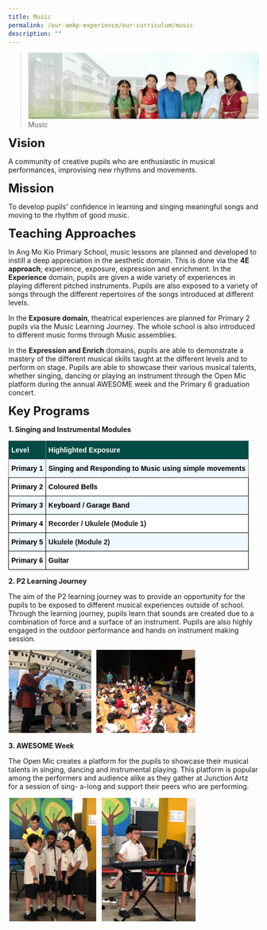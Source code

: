 ```yaml
---
title: Music
permalink: /our-amkp-experience/our-curriculum/music
description: ""
---
```

>![](/images/About%20Us/banner2-with%20bg.jpg)
>Music

**<font size="5">Vision</font>**

A community of creative pupils who are enthusiastic in musical performances, improvising new rhythms and movements.

**<font size="5">Mission</font>**

To develop pupils' confidence in learning and singing meaningful songs and moving to the rhythm of good music.

**<font size="5">Teaching Approaches</font>**

In Ang Mo Kio Primary School, music lessons are planned and developed to instill a deep appreciation in the aesthetic domain. This is done via the **4E approach**; experience, exposure, expression and enrichment.
In the **Experience** domain, pupils are given a wide variety of experiences in playing different pitched instruments. Pupils are also exposed to a variety of songs through the different repertoires of the songs introduced at different levels.

In the **Exposure domain**, theatrical experiences are planned for Primary 2 pupils via the Music Learning Journey. The whole school is also introduced to different music forms through Music assemblies.

In the **Expression and Enrich** domains, pupils are able to demonstrate a mastery of the different musical skills taught at the different levels and to perform on stage. Pupils are able to showcase their various musical talents, whether singing, dancing or playing an instrument through the Open Mic platform during the annual AWESOME week and the Primary 6 graduation concert.  

**<font size="5">Key Programs</font>**

**1. Singing and Instrumental Modules**

<style type="text/css">
.tg  {border-collapse:collapse;border-spacing:0;}
.tg td{border-color:black;border-style:solid;border-width:1px;font-family:Arial, sans-serif;font-size:14px;
  overflow:hidden;padding:10px 5px;word-break:normal;}
.tg th{border-color:black;border-style:solid;border-width:1px;font-family:Arial, sans-serif;font-size:14px;
  font-weight:normal;overflow:hidden;padding:10px 5px;word-break:normal;}
.tg .tg-m78x{background-color:#EFF7FF;font-weight:bold;text-align:left;vertical-align:top}
.tg .tg-8rcp{background-color:#FFF;font-weight:bold;text-align:left;vertical-align:middle}
.tg .tg-ffcc{background-color:#EFF7FF;border-color:inherit;font-weight:bold;text-align:left;vertical-align:middle}
.tg .tg-pdjj{background-color:#EFF7FF;font-weight:bold;text-align:left;vertical-align:middle}
.tg .tg-cpzc{background-color:#024C45;border-color:inherit;color:#FFF;font-weight:bold;text-align:left;vertical-align:middle}
.tg .tg-6uks{background-color:#EFF7FF;border-color:inherit;font-weight:bold;text-align:left;vertical-align:top}
.tg .tg-dgl5{background-color:#FFF;font-weight:bold;text-align:left;vertical-align:top}
.tg .tg-qzmr{background-color:#EFF7FF;font-weight:bold;text-align:center;vertical-align:middle}
</style>
<table class="tg">
<thead>
  <tr>
    <th class="tg-cpzc"><span style="font-weight:bold;color:#FFF;background-color:#024C45">Level</span></th>
    <th class="tg-cpzc"><span style="font-weight:bold;color:#FFF;background-color:#024C45">Highlighted Exposure</span></th>
  </tr>
</thead>
<tbody>
  <tr>
    <td class="tg-ffcc"><span style="color:#000;background-color:#EFF7FF">Primary 1</span></td>
    <td class="tg-6uks"><span style="color:#000;background-color:#EFF7FF">Singing and Responding to Music using simple movements</span></td>
  </tr>
  <tr>
    <td class="tg-8rcp"><span style="color:#000;background-color:#FFF">Primary 2</span></td>
    <td class="tg-8rcp"><span style="color:#000;background-color:#FFF">Coloured Bells</span></td>
  </tr>
  <tr>
    <td class="tg-pdjj"><span style="color:#000;background-color:#EFF7FF">Primary 3</span></td>
    <td class="tg-pdjj"><span style="color:#000;background-color:#EFF7FF">Keyboard / Garage Band</span></td>
  </tr>
  <tr>
    <td class="tg-8rcp"><span style="color:#000;background-color:#FFF">Primary 4 </span></td>
    <td class="tg-dgl5">Recorder / Ukulele (Module 1) <span style="color:#000;background-color:#FFF"> </span></td>
  </tr>
  <tr>
    <td class="tg-qzmr"><span style="color:#000;background-color:#EFF7FF">Primary 5</span></td>
    <td class="tg-m78x">Ukulele (Module 2)<span style="color:#000;background-color:#EFF7FF"> </span></td>
  </tr>
  <tr>
    <td class="tg-8rcp"><span style="color:#000;background-color:#FFF">Primary 6</span></td>
    <td class="tg-8rcp"><span style="color:#000;background-color:#FFF">Guitar</span></td>
  </tr>
</tbody>
</table>

**2. P2 Learning Journey**

The aim of the P2 learning journey was to provide an opportunity for the pupils to be exposed to different musical experiences outside of school. Through the learning journey, pupils learn that sounds are created due to a combination of force and a surface of an instrument. Pupils are also highly engaged in the outdoor performance and hands on instrument making session.

<img src="/images/About%20Us/music%20block%201.png"  
     style="width:75%">


**3. AWESOME Week**

The Open Mic creates a platform for the pupils to showcase their musical talents in singing, dancing and instrumental playing. This platform is popular among the performers and audience alike as they gather at Junction Artz for a session of sing- a-long and support their peers who are performing.

<img src="/images/About%20Us/music%20block%202.png"  
     style="width:75%">
